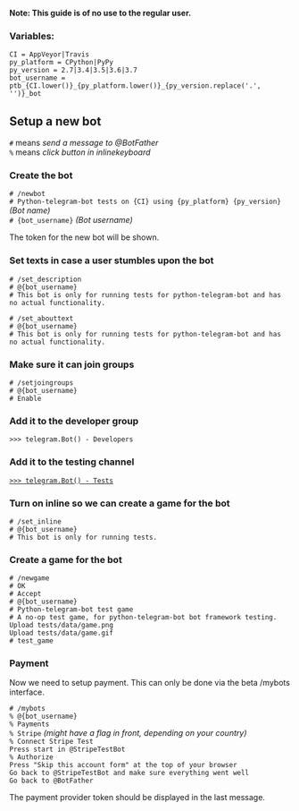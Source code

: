**Note: This guide is of no use to the regular user.**

### Variables:
```
CI = AppVeyor|Travis
py_platform = CPython|PyPy
py_version = 2.7|3.4|3.5|3.6|3.7
bot_username = ptb_{CI.lower()}_{py_platform.lower()}_{py_version.replace('.', '')}_bot
```

## Setup a new bot

`#` means *send a message to @BotFather*  
`%` means *click button in inlinekeyboard*  

### Create the bot

`# /newbot`  
`# Python-telegram-bot tests on {CI} using {py_platform} {py_version}` *(Bot name)*  
`# {bot_username}` *(Bot username)*  

The token for the new bot will be shown.

### Set texts in case a user stumbles upon the bot

`# /set_description`  
`# @{bot_username}`  
`# This bot is only for running tests for python-telegram-bot and has no actual functionality.`  

`# /set_abouttext`  
`# @{bot_username}`  
`# This bot is only for running tests for python-telegram-bot and has no actual functionality.`  

### Make sure it can join groups

`# /setjoingroups`  
`# @{bot_username}`  
`# Enable`  

### Add it to the developer group
`>>> telegram.Bot() - Developers`

### Add it to the testing channel
[`>>> telegram.Bot() - Tests`](https://t.me/pythontelegrambottests)


### Turn on inline so we can create a game for the bot

`# /set_inline`  
`# @{bot_username}`  
`# This bot is only for running tests.`  

### Create a game for the bot

`# /newgame`  
`# OK`  
`# Accept`  
`# @{bot_username}`  
`# Python-telegram-bot test game`  
`# A no-op test game, for python-telegram-bot bot framework testing.`  
`Upload tests/data/game.png`  
`Upload tests/data/game.gif`  
`# test_game`  

### Payment
Now we need to setup payment. This can only be done via the beta /mybots interface.

`# /mybots`  
`% @{bot_username}`  
`% Payments`  
`% Stripe` *(might have a flag in front, depending on your country)*  
`% Connect Stripe Test`  
`Press start in @StripeTestBot`  
`% Authorize`  
`Press "Skip this account form" at the top of your browser`  
`Go back to @StripeTestBot and make sure everything went well`  
`Go back to @BotFather`  

The payment provider token should be displayed in the last message.


